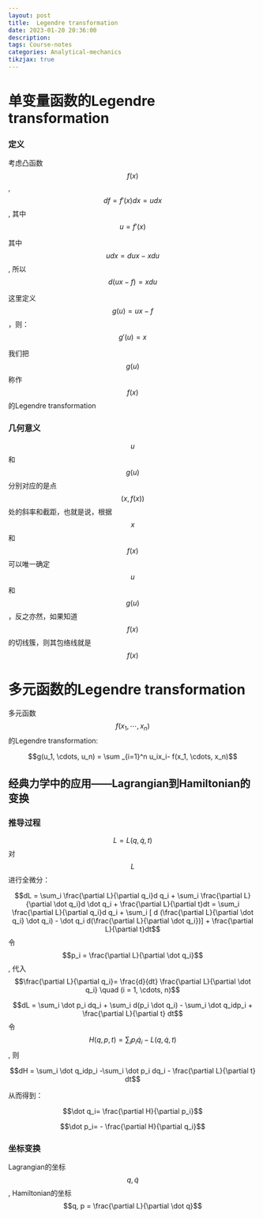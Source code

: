 ```yaml
---
layout: post
title:  Legendre transformation
date: 2023-01-20 20:36:00
description: 
tags: Course-notes
categories: Analytical-mechanics
tikzjax: true
---
```


# 单变量函数的Legendre transformation
### 定义

考虑凸函数$$f(x)$$, $$df = f'(x) dx = u dx$$, 其中$$u = f'(x)$$

其中 $$udx = dux - xdu$$, 所以$$d(ux - f) = xdu$$

这里定义$$g(u) = ux-f$$，则：$$g'(u) = x$$

我们把$$g(u)$$称作$$f(x)$$的Legendre transformation

### 几何意义

$$u$$和$$g(u)$$分别对应的是点$$(x,f(x))$$处的斜率和截距，也就是说，根据$$x$$和$$f(x)$$可以唯一确定$$u$$和$$g(u)$$，反之亦然，如果知道$$f(x)$$的切线簇，则其包络线就是$$f(x)$$

# 多元函数的Legendre transformation

多元函数$$f(x_1, \cdots, x_n)$$的Legendre transformation:

$$g(u_1, \cdots, u_n) = \sum _{i=1}^n u_ix_i- f(x_1, \cdots, x_n)$$

## 经典力学中的应用——Lagrangian到Hamiltonian的变换
### 推导过程
$$L = L(q, \dot q, t)$$
对$$L$$进行全微分：

$$dL = \sum_i \frac{\partial L}{\partial q_i}d q_i + \sum_i \frac{\partial L}{\partial \dot q_i}d \dot q_i + \frac{\partial L}{\partial t}dt = \sum_i \frac{\partial L}{\partial q_i}d q_i + \sum_i [ d (\frac{\partial L}{\partial \dot q_i} \dot q_i) - \dot q_i d(\frac{\partial L}{\partial \dot q_i})] + \frac{\partial L}{\partial t}dt$$
令$$p_i = \frac{\partial L}{\partial \dot q_i}$$, 代入$$\frac{\partial L}{\partial q_i}= \frac{d}{dt} \frac{\partial L}{\partial \dot q_i} \quad (i = 1, \cdots, n)$$

$$dL = \sum_i \dot p_i dq_i + \sum_i d(p_i \dot q_i) - \sum_i \dot q_idp_i + \frac{\partial L}{\partial t} dt$$
令$$H(q, p, t) = \sum_i p_i \dot q_i-L(q, \dot q, t)$$, 则

$$dH =  \sum_i \dot q_idp_i -\sum_i \dot p_i dq_i -  \frac{\partial L}{\partial t} dt$$

从而得到：

$$\dot q_i=  \frac{\partial H}{\partial p_i}$$

$$\dot p_i= - \frac{\partial H}{\partial q_i}$$

### 坐标变换

Lagrangian的坐标$$q, \dot q$$, Hamiltonian的坐标$$q, p = \frac{\partial L}{\partial \dot q}$$





